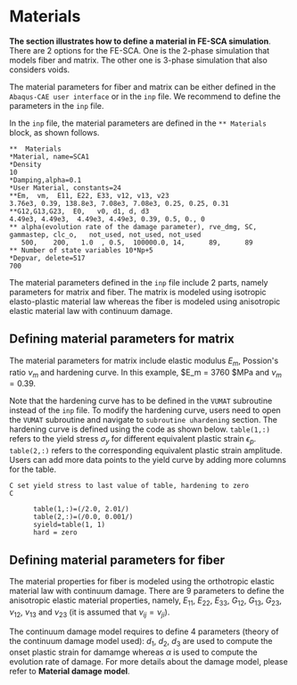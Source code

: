 # Materials
**The section illustrates how to define a material in FE-SCA simulation**. There are 2 options for the FE-SCA. One is the 2-phase simulation that models fiber and matrix. The other one is 3-phase simulation that also considers voids.

The material parameters for fiber and matrix can be either defined in the `Abaqus-CAE user interface` or in the `inp` file. We recommend to define the parameters in the `inp` file.

In the `inp` file, the material parameters are defined in the `** Materials` block, as shown follows.

```none
**  Materials
*Material, name=SCA1
*Density
10
*Damping,alpha=0.1
*User Material, constants=24
**Em,  vm,  E11, E22, E33, v12, v13, v23
3.76e3, 0.39, 138.8e3, 7.08e3, 7.08e3, 0.25, 0.25, 0.31
**G12,G13,G23,  E0,   v0, d1, d, d3
4.49e3, 4.49e3,  4.49e3, 4.49e3, 0.39, 0.5, 0., 0
** alpha(evolution rate of the damage parameter), rve_dmg, SC,  gammastep, clc_o,   not_used, not_used, not_used
   500,    200,   1.0  , 0.5,  100000.0, 14,      89,      89
** Number of state variables 10*Np+5
*Depvar, delete=517
700
```
The material parameters defined in the `inp` file include 2 parts, namely parameters for matrix and fiber. The matrix is modeled using isotropic elasto-plastic material law whereas the fiber is modeled using anisotropic elastic material law with continuum damage.

## Defining material parameters for matrix
The material parameters for matrix include elastic modulus $E_m$, Possion's ratio $\nu_m$ and hardening curve. In this example, $E_m = 3760 $MPa and $\nu_m = 0.39$.

Note that the hardening curve has to be defined in the `VUMAT` subroutine instead of the `inp` file. To modify the hardening curve, users need to open the `VUMAT` subroutine and navigate to `subroutine uhardening` section. The hardening curve is defined using the code as shown below. `table(1,:)` refers to the yield stress $\sigma_y$ for different equivalent plastic strain $\epsilon_p$. `table(2,:)` refers to the corresponding equivalent plastic strain amplitude. Users can add more data points to the yield curve by adding more columns for the table. 
```none
C set yield stress to last value of table, hardening to zero
C

      table(1,:)=(/2.0, 2.01/)
      table(2,:)=(/0.0, 0.001/)
      syield=table(1, 1)
      hard = zero
```


## Defining material parameters for fiber
The material properties for fiber is modeled using the orthotropic elastic material law with continuum damage. There are 9 parameters to define the anisotropic elastic material properties, namely, $E_{11}$, $E_{22}$, $E_{33}$, $G_{12}$, $G_{13}$, $G_{23}$, $\nu_{12}$, $\nu_{13}$ and $\nu_{23}$ (it is assumed that $\nu_{ij} = \nu_{ji}$). 

The continuum damage model requires to define 4 parameters (theory of the continuum damage model used): $d_1$, $d_2$, $d_3$ are used to compute the onset plastic strain for damamge whereas $\alpha$ is used to compute the evolution rate of damage. For more details about the damage model, please refer to **Material damage model**.